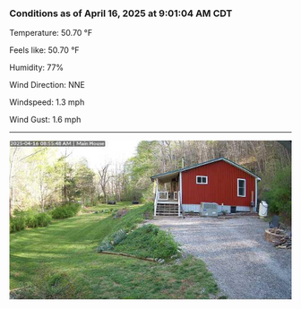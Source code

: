 ### Conditions as of April 16, 2025 at 9:01:04 AM CDT 

Temperature: 50.70 &deg;F

Feels like: 50.70 &deg;F

Humidity: 77%

Wind Direction: NNE

Windspeed: 1.3 mph

Wind Gust: 1.6 mph

---

<img src="./images/latest.jpeg"/>

